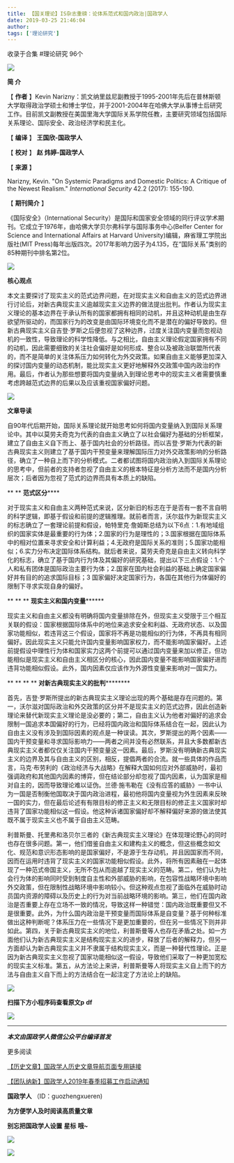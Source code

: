```yaml
---
title: 【国关理论】IS杂志重磅：论体系范式和国内政治|国政学人
date: 2019-03-25 21:46:04
author: 
tags: ['理论研究']
---
```



收录于合集 #理论研究 96个

![](/images/3272/2.gif)

  

**简 介**

  

【 **作者** 】Kevin
Narizny：凯文纳里兹尼副教授于1995-2001年先后在普林斯顿大学取得政治学硕士和博士学位，并于2001-2004年在哈佛大学从事博士后研究工作。目前凯文副教授在美国里海大学国际关系学院任教，主要研究领域包括国际关系理论、国际安全、政治经济学和民主化。

【 **编译** 】 **王国欣-国政学人**

【 **校对** 】 **赵 炜婷-国政学人**

【 **来源** 】

Narizny, Kevin. "On Systemic Paradigms and Domestic Politics: A Critique of
the Newest Realism." _International Security_ 42.2 (2017): 155-190.

【 **期刊简介** 】

《国际安全》（International
Security）是国际和国家安全领域的同行评议学术期刊。它成立于1976年，由哈佛大学贝尔弗科学与国际事务中心(Belfer Center for
Science and International Affairs at Harvard University)编辑，麻省理工学院出版社(MIT
Press)每年出版四次。2017年影响力因子为4.135，在“国际关系”类别的85种期刊中排名第2位。

![](/images/3272/3.png)

 **核心观点**

本文主要探讨了现实主义的范式边界问题，在对现实主义和自由主义的范式边界进行讨论后，对新古典现实主义逾越现实主义边界的做法提出批判。作者认为现实主义理论的基本边界在于承认所有的国家都拥有相同的动机，并且这种动机是由生存欲望所驱动的，而国家行为的改变是由国际环境变化而不是潜在的偏好导致的。但新古典现实主义自吉登·罗斯之后便忽视了这种边界，过度关注国内变量而忽视动机的一致性，导致理论的科学性降低。与之相比，自由主义理论假定国家拥有不同的动机，因此需要细致的关注社会偏好是如何形成、整合以及被政治联盟所代表的，而不是简单的关注体系压力如何转化为外交政策。如果自由主义能够更加深入的探讨国内变量的动态机制，能比现实主义更好地解释外交政策中国内政治的作用。最后，作者认为那些想要将国内变量纳入到理论思考中的现实主义者需要慎重考虑跨越范式边界的后果以及应该重视国家偏好问题。

![](/images/3272/4.jpeg)

 **文章导读**

  

自90年代后期开始，国际关系理论就开始思考如何将国内变量纳入到国际关系理论中。其中以莫劳夫奇克为代表的自由主义确立了以社会偏好为基础的分析框架，建立了自由主义自下而上、基于国内社会的分析路径。而以吉登·罗斯为代表的新古典现实主义则建立了基于国内干预变量来理解国际压力对外交政策影响的分析路径，确立了一种自上而下的分析模式。二者都试图将国内政治纳入到国际关系理论的思考中，但前者的支持者忽视了自由主义的根本特征是分析方法而不是国内分析层次；后者因为忽视了范式的边界而具有本质上的缺陷。

 ** ** **范式区分******

对于现实主义和自由主义两种范式来说，区分新旧的标志在于是否有一套不言自明的科学逻辑，即基于假设和前提的逻辑推理。就前者而言，沃尔兹作为新现实主义的标志确立了一套理论前提和假设，帕特里克·詹姆斯总结为以下6点：1.有地域组织的国家实体是最重要的行为体；2.国家的行为是理性的；3.国家根据在国际体系中的相对位置来寻求安全和计算利益；4.无政府是国际关系的准则；5.国家功能相似；6.实力分布决定国际体系结构。就后者来说，莫劳夫奇克是自由主义转向科学化的标志，确立了基于国内行为体及其偏好的研究基础，提出以下三点假设：1.个人和私有团体是国际政治主要行为体；2.国家在国内社会利益的基础上确定国家偏好并有目的的追求国际目标；3
国家偏好决定国家行为，各国在其他行为体偏好的限制下寻求实现自身的偏好。

 ** ** ** **现实主义和国内变量********

现实主义和自由主义都没有明确将国内变量排除在外，但现实主义受限于三个相互关联的假设：国家根据国际体系中的地位来追求安全和利益、无政府状态、以及国家功能相似，若违背这三个假设，国家将不再是功能相似的行为体，不再具有相同偏好。因此现实主义只能允许国内变量影响国家权力，而不能影响国家偏好。上述前提假设中理性行为体和国家实力这两个前提可以通过国内变量来加以修正，但功能相似是现实主义和自由主义相区分的核心，因此国内变量不能影响国家偏好进而违背功能相似假设。此外，国内因素仅应该作为外源性变量来影响对一国实力。

 ** ** ** ** **对新古典现实主义的批判**********

首先，吉登·罗斯所提出的新古典现实主义理论出现的两个基础是存在问题的。第一，沃尔滋对国际政治和外交政策的区分并不是现实主义的范式边界，因此创造新理论来替代新现实主义理论是没必要的；第二，自由主义认为他者对偏好的追求会限制一国追求本国偏好的行为，已经将国内政治和国际体系结合在一起，因此认为自由主义没有涉及到国际因素的观点是一种误读。其次，罗斯提出的两个因素——国内干预变量和寻求国际影响力——两者之间并没有必然联系，并且大多数都新古典现实主义者都仅仅关注国内干预变量这一因素。最后，罗斯没有明确新古典现实主义的边界及其与自由主义的区别，相反，提倡两者的合流。就一些具体的作品而言，马克·布劳利的《政治经济与大战略》在解释大国如何应对外部威胁时，最初强调政府和其他国内因素的博弈，但在结论部分却忽视了国内因素，认为国家是相对自主的，因而导致理论难以证伪。兰德·施韦勒在《没有应答的威胁》一书中认为一国是否制衡他国取决于国内政治进程，最初他将国内变量视为外生因素来反映一国的实力，但在最后论述有有限目标的修正主义和无限目标的修正主义国家时却违背了国家功能相似这一假设。他这种诉诸国家偏好却不解释偏好来源的做法使其既不属于现实主义也不属于自由主义范畴。

利普斯曼、托里弗和洛贝尔三者的《新古典现实主义理论》在体现理论野心的同时也存在很多问题。第一，他们借鉴自由主义和建构主义的概念，但这些概念如文化、规范和意识形态影响的是国家偏好，不是源于生存动机，并且因国家而不同，因而在运用时违背了现实主义的国家功能相似假设。此外，将所有因素融在一起体现了一种范式帝国主义，无所不包从而逾越了现实主义的范畴。第二，他们认为社会行为体的影响同时受到制度自主性和外部威胁的影响，在包容性战略环境中影响外交政策，但在限制性战略环境中影响较小。但这种观点忽视了面临外在威胁时动员国内资源的障碍以及历史上的行为对当前战略环境的影响。第三，他们在国内政治是否重要上存在立场不一致的情况，导致这样一种错觉：国内政治既重要但又不是很重要。此外，为什么国内政治是干预变量而国际体系是自变量？基于何种标准做出这种判断呢？体系压力在一些情况下是更加重要的，但在另一些情况下则并非如此。第四，关于新古典现实主义的地位，利普斯曼等人也存在矛盾之处。如一方面他们认为新古典现实主义是结构现实主义的进步，释放了后者的解释力，但另一方面却认为新古典现实主义并不隶属于结构现实主义，而是一种替代性理论。正是因为新古典现实主义忽视了国家功能相似这一假设，导致他们采取了一种更加宽松的现实主义标准。第五，从方法论上来讲，利普斯曼等人将现实主义自上而下的方法与自由主义自下而上的方法结合在一起注定了方法论上的缺陷。

![](/images/3272/5.jpeg)

 **扫描下方小程序码查看原文p** **df**  

![](/images/3272/6.png)

* * *

***本文由国政学人微信公众平台编译首发***

  

  

更多阅读

[【历史文章】国政学人历史文章导航页面专用链接](http://mp.weixin.qq.com/s?__biz=MzI3MTYzMzE5Mw==&mid=2247487647&idx=4&sn=713bf729dca089516e8f304f88955380&chksm=eb3f8ed9dc4807cf89f3e211dd726289dd92edc62a6a8e19953bf2b366bbeffb59d285e95119&scene=21#wechat_redirect)  

[【团队纳新】国政学人2019年春季招募工作启动通知](http://mp.weixin.qq.com/s?__biz=MzI3MTYzMzE5Mw==&mid=2247488529&idx=1&sn=4d7a223b6bbfccdb000d0846d8be30e8&chksm=eb3f8a57dc480341c8a6ed4339b6d215c73b98cacfdba087fa5b5eddc1b2337dfd0549522576&scene=21#wechat_redirect)  

  

 **国政学人** （ID：guozhengxueren)

  

 **为方便学人及时阅读高质量文章**

 **别忘把国政学人设置** **星标** **哦~**

![](/images/3272/7.gif)

![](/images/3272/8.gif)

